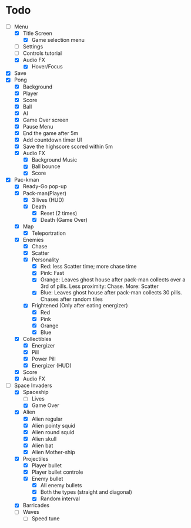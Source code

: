# Todo
- [ ] Menu
	- [x] Title Screen
		- [x] Game selection menu
	- [ ] Settings
	- [ ] Controls tutorial
	- [x] Audio FX
		- [x] Hover/Focus
- [x] Save
- [x] Pong
	- [x] Background
	- [x] Player
	- [x] Score
	- [x] Ball
	- [x] AI
	- [x] Game Over screen
	- [x] Pause Menu
	- [x] End the game after 5m
	- [x] Add countdown timer UI
	- [x] Save the highscore scored within 5m
	- [x] Audio FX
		- [x] Background Music
		- [x] Ball bounce
		- [x] Score
- [x] Pac-kman
	- [x] Ready-Go pop-up
	- [x] Pack-man(Player)
		- [x] 3 lives (HUD)
		- [x] Death
			- [x] Reset (2 times)
			- [x] Death (Game Over)
	- [x] Map
		- [x] Teleportration
	- [x] Enemies
		- [x] Chase
		- [x] Scatter
		- [x] Personality
			- [x] Red: less Scatter time; more chase time
			- [x] Pink: Fast
			- [x] Orange: Leaves ghost house after pack-man collects over a 3rd of pills. Less proximity: Chase. More: Scatter
			- [x] Blue: Leaves ghost house after pack-man collects 30 pills. Chases after random tiles
		- [x] Frightened (Only after eating energizer)
			- [x] Red
			- [x] Pink
			- [x] Orange
			- [x] Blue
	- [x] Collectibles
		- [x] Energizer
		- [x] Pill
		- [x] Power Pill
		- [x] Energizer (HUD)
	- [x] Score
	- [x] Audio FX
- [ ] Space Invaders
	- [x] Spaceship
		- [ ] Lives
		- [x] Game Over
	- [x] Alien
		- [x] Alien regular
		- [x] Alien pointy squid
		- [x] Alien round squid
		- [x] Alien skull
		- [x] Alien bat
		- [x] Alien Mother-ship
	- [x] Projectiles
		- [x] Player bullet
		- [x] Player bullet controle
		- [x] Enemy bullet
			- [x] All enemy bullets
			- [x] Both the types (straight and diagonal)
			- [x] Random interval
	- [x] Barricades
	- [ ] Waves
		- [ ] Speed tune
